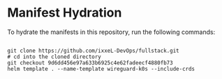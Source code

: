 
# Manifest Hydration

To hydrate the manifests in this repository, run the following commands:

```shell

git clone https://github.com/ixxeL-DevOps/fullstack.git
# cd into the cloned directory
git checkout 9d6dd456e97a633b6925c4e62fadeecf4880fb73
helm template . --name-template wireguard-k0s --include-crds
```